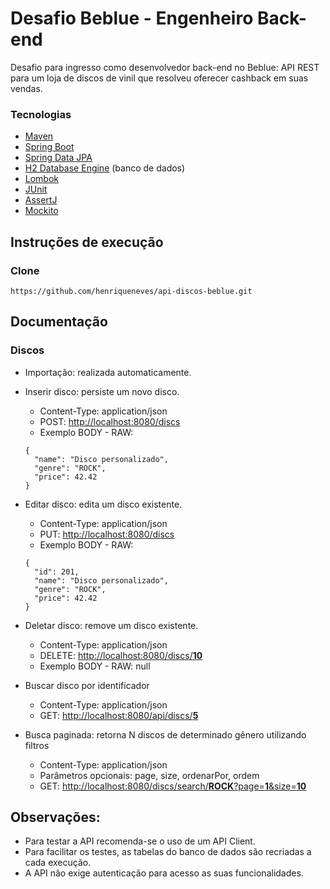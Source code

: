 # Desafio Beblue - Engenheiro Back-end

Desafio para ingresso como desenvolvedor back-end no Beblue: API REST para um loja de discos de vinil que resolveu oferecer cashback em suas vendas.

### Tecnologias
- [Maven](https://maven.apache.org/)
- [Spring Boot](https://spring.io/projects/spring-boot)
- [Spring Data JPA](https://spring.io/projects/spring-data-jpa)
- [H2 Database Engine](https://www.h2database.com/) (banco de dados)
- [Lombok](https://projectlombok.org/)
- [JUnit](https://junit.org/junit5/)
- [AssertJ](https://joel-costigliola.github.io/assertj/)
- [Mockito](https://site.mockito.org/)

## Instruções de execução

### Clone
```https://github.com/henriqueneves/api-discos-beblue.git```


## Documentação

### Discos
* Importação: realizada automaticamente.

* Inserir disco: persiste um novo disco.
  * Content-Type: application/json
  * POST: [http://localhost:8080/discs](http://localhost:8080/discs)
  * Exemplo BODY - RAW:
  ```
  {
    "name": "Disco personalizado",
    "genre": "ROCK",
    "price": 42.42
  }
  ```
  
* Editar disco: edita um disco existente.
  * Content-Type: application/json
  * PUT: [http://localhost:8080/discs](http://localhost:8080/discs)
  * Exemplo BODY - RAW:
  ```
  {
    "id": 201,
    "name": "Disco personalizado",
    "genre": "ROCK",
    "price": 42.42
  }
  ```
* Deletar disco: remove um disco existente.
  * Content-Type: application/json
  * DELETE: [http://localhost:8080/discs/**10**](http://localhost:8080/discs/10)
  * Exemplo BODY - RAW: null
  
* Buscar disco por identificador
   * Content-Type: application/json
   * GET: [http://localhost:8080/api/discs/**5**](http://localhost:8080/discs/5)


* Busca paginada: retorna N discos de determinado gênero utilizando filtros
  * Content-Type: application/json
  * Parâmetros opcionais: page, size, ordenarPor, ordem
  * GET: [http://localhost:8080/discs/search/**ROCK**?page=**1**&size=**10**](http://localhost:8080/discs/search/ROCK?page=1&size=10)

## Observações:

* Para testar a API recomenda-se o uso de um API Client.
* Para facilitar os testes, as tabelas do banco de dados são recriadas a cada execução.
* A API não exige autenticação para acesso as suas funcionalidades.

